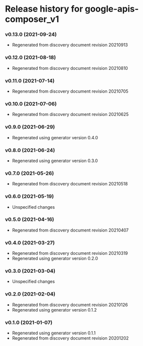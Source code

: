 # Release history for google-apis-composer_v1

### v0.13.0 (2021-09-24)

* Regenerated from discovery document revision 20210913

### v0.12.0 (2021-08-18)

* Regenerated from discovery document revision 20210810

### v0.11.0 (2021-07-14)

* Regenerated from discovery document revision 20210705

### v0.10.0 (2021-07-06)

* Regenerated from discovery document revision 20210625

### v0.9.0 (2021-06-29)

* Regenerated using generator version 0.4.0

### v0.8.0 (2021-06-24)

* Regenerated using generator version 0.3.0

### v0.7.0 (2021-05-26)

* Regenerated from discovery document revision 20210518

### v0.6.0 (2021-05-19)

* Unspecified changes

### v0.5.0 (2021-04-16)

* Regenerated from discovery document revision 20210407

### v0.4.0 (2021-03-27)

* Regenerated from discovery document revision 20210319
* Regenerated using generator version 0.2.0

### v0.3.0 (2021-03-04)

* Unspecified changes

### v0.2.0 (2021-02-04)

* Regenerated from discovery document revision 20210126
* Regenerated using generator version 0.1.2

### v0.1.0 (2021-01-07)

* Regenerated using generator version 0.1.1
* Regenerated from discovery document revision 20201202

